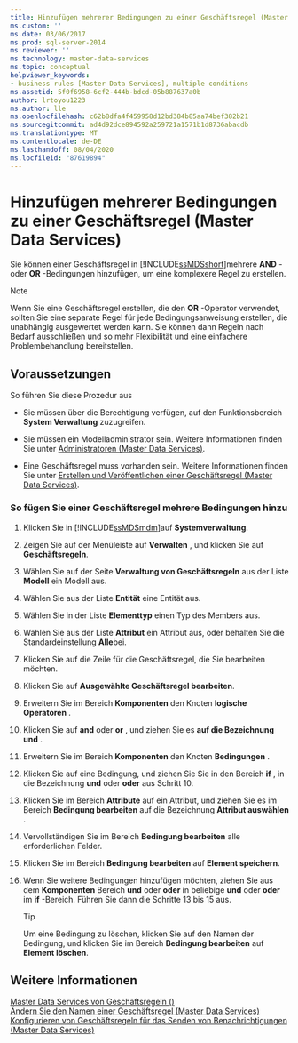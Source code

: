 ```yaml
---
title: Hinzufügen mehrerer Bedingungen zu einer Geschäftsregel (Master Data Services) | Microsoft-Dokumentation
ms.custom: ''
ms.date: 03/06/2017
ms.prod: sql-server-2014
ms.reviewer: ''
ms.technology: master-data-services
ms.topic: conceptual
helpviewer_keywords:
- business rules [Master Data Services], multiple conditions
ms.assetid: 5f0f6958-6cf2-444b-bdcd-05b887637a0b
author: lrtoyou1223
ms.author: lle
ms.openlocfilehash: c62b8dfa4f459958d12bd384b85aa74bef382b21
ms.sourcegitcommit: ad4d92dce894592a259721a1571b1d8736abacdb
ms.translationtype: MT
ms.contentlocale: de-DE
ms.lasthandoff: 08/04/2020
ms.locfileid: "87619894"
---
```

# <a name="add-multiple-conditions-to-a-business-rule-master-data-services"></a>Hinzufügen mehrerer Bedingungen zu einer Geschäftsregel (Master Data Services)
  Sie können einer Geschäftsregel in [!INCLUDE[ssMDSshort](../includes/ssmdsshort-md.md)]mehrere **AND** - oder **OR** -Bedingungen hinzufügen, um eine komplexere Regel zu erstellen.  
  
> [!NOTE]  
>  Wenn Sie eine Geschäftsregel erstellen, die den **OR** -Operator verwendet, sollten Sie eine separate Regel für jede Bedingungsanweisung erstellen, die unabhängig ausgewertet werden kann. Sie können dann Regeln nach Bedarf ausschließen und so mehr Flexibilität und eine einfachere Problembehandlung bereitstellen.  
  
## <a name="prerequisites"></a>Voraussetzungen  
 So führen Sie diese Prozedur aus  
  
-   Sie müssen über die Berechtigung verfügen, auf den Funktionsbereich **System Verwaltung** zuzugreifen.  
  
-   Sie müssen ein Modelladministrator sein. Weitere Informationen finden Sie unter [Administratoren &#40;Master Data Services&#41;](administrators-master-data-services.md).  
  
-   Eine Geschäftsregel muss vorhanden sein. Weitere Informationen finden Sie unter [Erstellen und Veröffentlichen einer Geschäftsregel &#40;Master Data Services&#41;](../../2014/master-data-services/create-and-publish-a-business-rule-master-data-services.md).  
  
### <a name="to-add-multiple-conditions-to-a-business-rule"></a>So fügen Sie einer Geschäftsregel mehrere Bedingungen hinzu  
  
1.  Klicken Sie in [!INCLUDE[ssMDSmdm](../includes/ssmdsmdm-md.md)]auf **Systemverwaltung**.  
  
2.  Zeigen Sie auf der Menüleiste auf **Verwalten** , und klicken Sie auf **Geschäftsregeln**.  
  
3.  Wählen Sie auf der Seite **Verwaltung von Geschäftsregeln** aus der Liste **Modell** ein Modell aus.  
  
4.  Wählen Sie aus der Liste **Entität** eine Entität aus.  
  
5.  Wählen Sie in der Liste **Elementtyp** einen Typ des Members aus.  
  
6.  Wählen Sie aus der Liste **Attribut** ein Attribut aus, oder behalten Sie die Standardeinstellung **Alle**bei.  
  
7.  Klicken Sie auf die Zeile für die Geschäftsregel, die Sie bearbeiten möchten.  
  
8.  Klicken Sie auf **Ausgewählte Geschäftsregel bearbeiten**.  
  
9. Erweitern Sie im Bereich **Komponenten** den Knoten **logische Operatoren** .  
  
10. Klicken Sie auf **and** oder **or** , und ziehen Sie es **auf die Bezeichnung** **und** .  
  
11. Erweitern Sie im Bereich **Komponenten** den Knoten **Bedingungen** .  
  
12. Klicken Sie auf eine Bedingung, und ziehen Sie Sie in den Bereich **if** , in die Bezeichnung **und** oder **oder** aus Schritt 10.  
  
13. Klicken Sie im Bereich **Attribute** auf ein Attribut, und ziehen Sie es im Bereich **Bedingung bearbeiten** auf die Bezeichnung **Attribut auswählen** .  
  
14. Vervollständigen Sie im Bereich **Bedingung bearbeiten** alle erforderlichen Felder.  
  
15. Klicken Sie im Bereich **Bedingung bearbeiten** auf **Element speichern**.  
  
16. Wenn Sie weitere Bedingungen hinzufügen möchten, ziehen Sie aus dem **Komponenten** Bereich **und** oder **oder** in beliebige **und** oder **oder** im **if** -Bereich. Führen Sie dann die Schritte 13 bis 15 aus.  
  
    > [!TIP]  
    >  Um eine Bedingung zu löschen, klicken Sie auf den Namen der Bedingung, und klicken Sie im Bereich **Bedingung bearbeiten** auf **Element löschen**.  
  
## <a name="see-also"></a>Weitere Informationen  
 [Master Data Services von Geschäftsregeln &#40;&#41;](../../2014/master-data-services/business-rules-master-data-services.md)   
 [Ändern Sie den Namen einer Geschäftsregel &#40;Master Data Services&#41;](../../2014/master-data-services/change-a-business-rule-name-master-data-services.md)   
 [Konfigurieren von Geschäftsregeln für das Senden von Benachrichtigungen &#40;Master Data Services&#41;](../../2014/master-data-services/configure-business-rules-to-send-notifications-master-data-services.md)  
  
  
